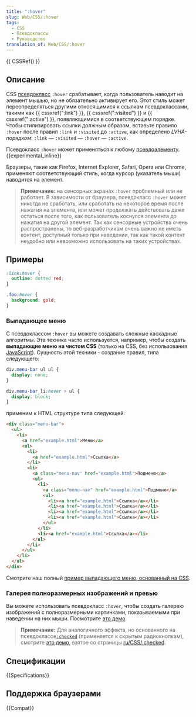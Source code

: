 ```yaml
---
title: ":hover"
slug: Web/CSS/:hover
tags:
  - CSS
  - Псевдоклассы
  - Руководство
translation_of: Web/CSS/:hover
---
```


{{ CSSRef() }}

## Описание

CSS [псевдокласс](/ru/docs/Web/CSS/Псевдо-классы) `:hover` срабатывает, когда пользователь наводит на элемент мышью, но не обязательно активирует его. Этот стиль может переопределяться другими относящимися к ссылкам псевдоклассами, такими как {{ cssxref(":link") }}, {{ cssxref(":visited") }} и {{ cssxref(":active") }}, появляющимися в соответствующем порядке. Чтобы стилизировать ссылки должным образом, вставьте правило `:hover` после правил `:link` и `:visited` до `:active`, как определено _LVHA-порядком_: `:link` — `:visited` — `:hover` — `:active`.

Псевдокласс `:hover` может применяться к любому [псевдоэлементу](/ru/docs/Web/CSS/pseudo-elements). {{experimental_inline}}

Браузеры, такие как Firefox, Internet Explorer, Safari, Opera или Chrome, применяют соответствующий стиль, когда курсор (указатель мыши) наводится на элемент.

> **Примечание:** на сенсорных экранах `:hover` проблемный или не работает. В зависимости от браузера, псевдокласс `:hover` может никогда не сработать, или сработать на некоторое время после нажатия на элемента, или может продолжать действовать даже остаться после того, как пользователь коснулся элемента до нажатия на другой элемент. Так как сенсорные устройства очень распространены, то веб-разработчикам очень важно не иметь контент, доступный только при наведении, так как такой контент неудобно или невозможно использовать на таких устройствах.

## Примеры

```css
:link:hover {
  outline: dotted red;
}

.foo:hover {
  background: gold;
}
```

### Выпадающее меню

С псевдоклассом `:hover` вы можете создавать сложные каскадные алгоритмы. Эта техника часто используется, например, чтобы создать **выпадающие меню на чистом CSS** (только на CSS, без использования [JavaScript](/en/JavaScript)). Сущность этой техники - создание правил, типа следующего:

```css
div.menu-bar ul ul {
  display: none;
}

div.menu-bar li:hover > ul {
  display: block;
}
```

применим к HTML структуре типа следующей:

```html
<div class="menu-bar">
  <ul>
    <li>
      <a href="example.html">Меню</a>
      <ul>
        <li>
          <a href="example.html">Ссылка</a>
        </li>
        <li>
          <a class="menu-nav" href="example.html">Подменю</a>
          <ul>
            <li>
              <a class="menu-nav" href="example.html">Подменю</a>
              <ul>
                <li><a href="example.html">Ссылка</a></li>
                <li><a href="example.html">Ссылка</a></li>
                <li><a href="example.html">Ссылка</a></li>
                <li><a href="example.html">Ссылка</a></li>
              </ul>
            </li>
            <li><a href="example.html">Ссылка</a></li>
          </ul>
        </li>
      </ul>
    </li>
  </ul>
</div>
```

Смотрите наш полный [пример выпадающего меню, основанный на CSS](/@api/deki/files/6238/=css_dropdown_menu.html).

### Галерея полноразмерных изображений и превью

Вы можете использовать псевдокласс `:hover`, чтобы создать галерею изображений с полноразмерными картинками, показываемыми при наведении на них мыши. Посмотрите [это демо](/@api/deki/files/6247/=css-gallery.zip).

> **Примечание:** Для аналогичного эффекта, но основанного на псевдоклассе[`:checked`](/en/CSS/%3Achecked) (применяется к скрытым радиокнопкам), смотрите [это демо](/@api/deki/files/6268/=css-checked-gallery.zip), взятое со страницы [ru/CSS/:checked](/ru/docs/Web/CSS/:checked).

## Спецификации

{{Specifications}}

## Поддержка браузерами

{{Compat}}
